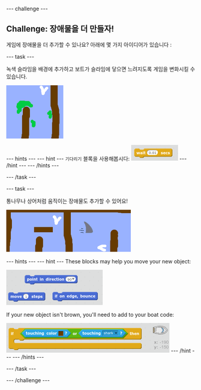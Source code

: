 \--- challenge \---

## Challenge: 장애물을 더 만들자!

게임에 장애물을 더 추가할 수 있나요? 아래에 몇 가지 아이디어가 있습니다 :

\--- task \---

녹색 슬라임을 배경에 추가하고 보트가 슬라임에 닿으면 느려지도록 게임을 변화시킬 수 있습니다.

![screenshot](images/boat-algae.png)

\--- hints \--- \--- hint \--- `기다리기` 블록을 사용해봅시다: ![screenshot](images/boat-slime-blocks.png) \--- /hint \--- \--- /hints \---

\--- /task \---

\--- task \---

통나무나 상어처럼 움직이는 장애물도 추가할 수 있어요!

![screenshot](images/boat-obstacles.png)

\--- hints \--- \--- hint \--- These blocks may help you move your new object:

![screenshot](images/boat-moving-blocks.png)

If your new object isn't brown, you'll need to add to your boat code:

![screenshot](images/boat-moving-blocks2.png) \--- /hint \--- \--- /hints \---

\--- /task \---

\--- /challenge \---